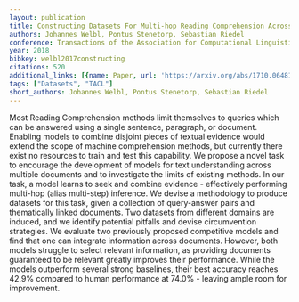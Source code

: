 ```yaml
---
layout: publication
title: Constructing Datasets For Multi-hop Reading Comprehension Across Documents
authors: Johannes Welbl, Pontus Stenetorp, Sebastian Riedel
conference: Transactions of the Association for Computational Linguistics
year: 2018
bibkey: welbl2017constructing
citations: 520
additional_links: [{name: Paper, url: 'https://arxiv.org/abs/1710.06481'}]
tags: ["Datasets", "TACL"]
short_authors: Johannes Welbl, Pontus Stenetorp, Sebastian Riedel
---
```

Most Reading Comprehension methods limit themselves to queries which can be
answered using a single sentence, paragraph, or document. Enabling models to
combine disjoint pieces of textual evidence would extend the scope of machine
comprehension methods, but currently there exist no resources to train and test
this capability. We propose a novel task to encourage the development of models
for text understanding across multiple documents and to investigate the limits
of existing methods. In our task, a model learns to seek and combine evidence -
effectively performing multi-hop (alias multi-step) inference. We devise a
methodology to produce datasets for this task, given a collection of
query-answer pairs and thematically linked documents. Two datasets from
different domains are induced, and we identify potential pitfalls and devise
circumvention strategies. We evaluate two previously proposed competitive
models and find that one can integrate information across documents. However,
both models struggle to select relevant information, as providing documents
guaranteed to be relevant greatly improves their performance. While the models
outperform several strong baselines, their best accuracy reaches 42.9% compared
to human performance at 74.0% - leaving ample room for improvement.